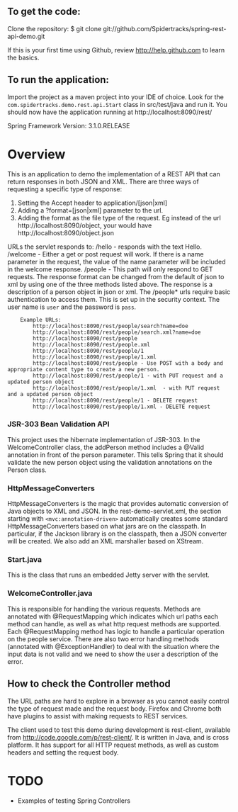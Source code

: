To get the code:
-------------------
Clone the repository:
$ git clone git://github.com/Spidertracks/spring-rest-api-demo.git

If this is your first time using Github, review http://help.github.com to learn the basics.

To run the application:
-------------------
Import the project as a maven project into your IDE of choice. 
Look for the `com.spidertracks.demo.rest.api.Start` class in src/test/java and run it. You should now have the application running at http://localhost:8090/rest/


Spring Framework Version: 3.1.0.RELEASE


Overview
========

This is an application to demo the implementation of a REST API that can return responses in both JSON and XML. 
There are three ways of requesting a specific type of response:
1. Setting the Accept header to application/[json|xml]
2. Adding a ?format=[json|xml] parameter to the url.
3. Adding the format as the file type of the request. Eg instead of the url http://localhost:8090/object, your would have http://localhost:8090/object.json

URLs the servlet responds to:
	/hello - responds with the text Hello.
	/welcome - Either a get or post request will work. If there is a name parameter in the request, the value of the name parameter will be 
		included in the welcome response. 
	/people - This path will only respond to GET requests. The response format can be changed from the default of json to xml by using one of the 
	three methods listed above. The response is a description of a person object in json or xml. The /people* urls require basic authentication to access them. This is set up in the security context. The user name is `user` and the password is `pass`.

		Example URLs:
			http://localhost:8090/rest/people/search?name=doe
			http://localhost:8090/rest/people/search.xml?name=doe
			http://localhost:8090/rest/people
			http://localhost:8090/rest/people.xml
			http://localhost:8090/rest/people/1
			http://localhost:8090/rest/people/1.xml
			http://localhost:8090/rest/people - Use POST with a body and appropriate content type to create a new person.
			http://localhost:8090/rest/people/1 - with PUT request and a updated person object
			http://localhost:8090/rest/people/1.xml  - with PUT request and a updated person object
			http://localhost:8090/rest/people/1 - DELETE request
			http://localhost:8090/rest/people/1.xml - DELETE request


### JSR-303 Bean Validation API

This project uses the hibernate implementation of JSR-303. In the WelcomeController class, the addPerson method includes a @Valid annotation in front of the person parameter. This tells Spring that it should validate the new person object using the validation annotations on the Person class. 


### HttpMessageConverters

HttpMessageConverters is the magic that provides automatic conversion of Java objects to XML and JSON. In the rest-demo-servlet.xml, the 
section starting with `<mvc:annotation-driven>` automatically creates some standard HttpMessageConverters based on what jars are on the classpath. In particular, if the 
Jackson library is on the classpath, then a JSON converter will be created. We also add an XML marshaller based on XStream. 


### Start.java

This is the class that runs an embedded Jetty server with the servlet. 

### WelcomeController.java

This is responsible for handling the various requests. Methods are annotated with @RequestMapping which indicates which url paths each method can handle, as well as what http request methods are supported. Each @RequestMapping method has logic to handle a particular operation on the people service. 
There are also two error handling methods (annotated with @ExceptionHandler) to deal with the situation where the input data is not valid and we need to show the user a description of the error.

How to check the Controller method
----------------------------------

The URL paths are hard to explore in a browser as you cannot easily control the type of request made and the request body. Firefox and Chrome both have plugins to assist with making requests to REST services. 

The client used to test this demo during development is rest-client, available from http://code.google.com/p/rest-client/. It is written in Java, and is cross platform. It has support for all HTTP request methods, as well as custom headers and setting the request body.



TODO
====

* Examples of testing Spring Controllers